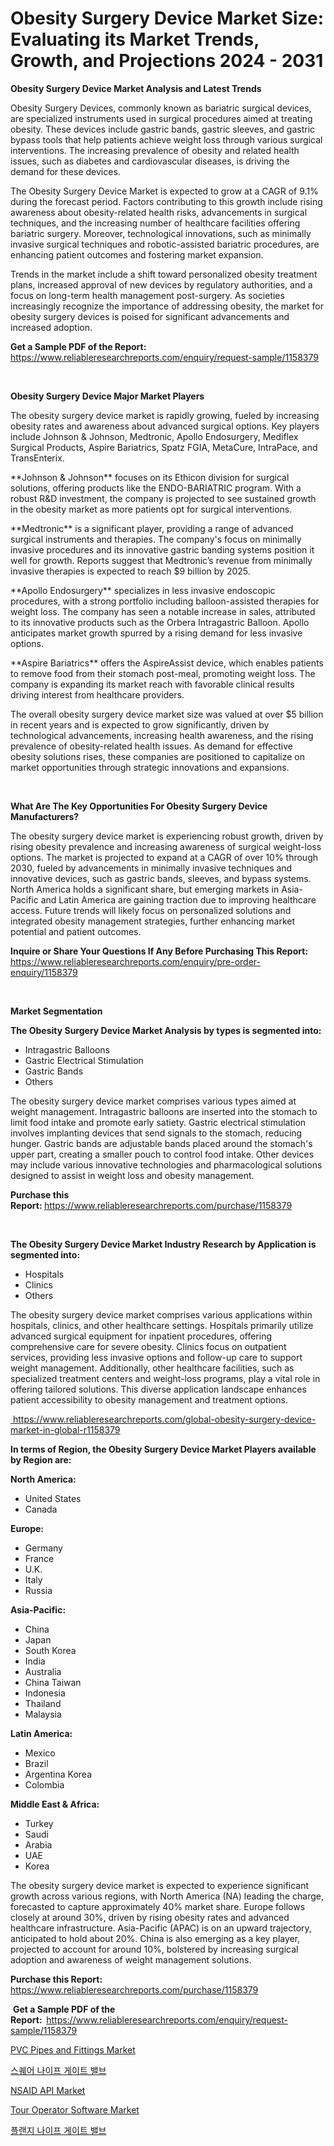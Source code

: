 <p><h1>Obesity Surgery Device Market Size: Evaluating its Market Trends, Growth, and Projections 2024 - 2031</h1></p><p><strong>Obesity Surgery Device Market Analysis and Latest Trends</strong></p>
<p><p>Obesity Surgery Devices, commonly known as bariatric surgical devices, are specialized instruments used in surgical procedures aimed at treating obesity. These devices include gastric bands, gastric sleeves, and gastric bypass tools that help patients achieve weight loss through various surgical interventions. The increasing prevalence of obesity and related health issues, such as diabetes and cardiovascular diseases, is driving the demand for these devices.</p><p>The Obesity Surgery Device Market is expected to grow at a CAGR of 9.1% during the forecast period. Factors contributing to this growth include rising awareness about obesity-related health risks, advancements in surgical techniques, and the increasing number of healthcare facilities offering bariatric surgery. Moreover, technological innovations, such as minimally invasive surgical techniques and robotic-assisted bariatric procedures, are enhancing patient outcomes and fostering market expansion. </p><p>Trends in the market include a shift toward personalized obesity treatment plans, increased approval of new devices by regulatory authorities, and a focus on long-term health management post-surgery. As societies increasingly recognize the importance of addressing obesity, the market for obesity surgery devices is poised for significant advancements and increased adoption.</p></p>
<p><strong>Get a Sample PDF of the Report:&nbsp;</strong> <a href="https://www.reliableresearchreports.com/enquiry/request-sample/1158379">https://www.reliableresearchreports.com/enquiry/request-sample/1158379</a></p>
<p>&nbsp;</p>
<p><strong>Obesity Surgery Device Major Market Players</strong></p>
<p><p>The obesity surgery device market is rapidly growing, fueled by increasing obesity rates and awareness about advanced surgical options. Key players include Johnson & Johnson, Medtronic, Apollo Endosurgery, Mediflex Surgical Products, Aspire Bariatrics, Spatz FGIA, MetaCure, IntraPace, and TransEnterix.</p><p>**Johnson & Johnson** focuses on its Ethicon division for surgical solutions, offering products like the ENDO-BARIATRIC program. With a robust R&D investment, the company is projected to see sustained growth in the obesity market as more patients opt for surgical interventions.</p><p>**Medtronic** is a significant player, providing a range of advanced surgical instruments and therapies. The company's focus on minimally invasive procedures and its innovative gastric banding systems position it well for growth. Reports suggest that Medtronic’s revenue from minimally invasive therapies is expected to reach $9 billion by 2025.</p><p>**Apollo Endosurgery** specializes in less invasive endoscopic procedures, with a strong portfolio including balloon-assisted therapies for weight loss. The company has seen a notable increase in sales, attributed to its innovative products such as the Orbera Intragastric Balloon. Apollo anticipates market growth spurred by a rising demand for less invasive options.</p><p>**Aspire Bariatrics** offers the AspireAssist device, which enables patients to remove food from their stomach post-meal, promoting weight loss. The company is expanding its market reach with favorable clinical results driving interest from healthcare providers.</p><p>The overall obesity surgery device market size was valued at over $5 billion in recent years and is expected to grow significantly, driven by technological advancements, increasing health awareness, and the rising prevalence of obesity-related health issues. As demand for effective obesity solutions rises, these companies are positioned to capitalize on market opportunities through strategic innovations and expansions.</p></p>
<p>&nbsp;</p>
<p><strong>What Are The Key Opportunities For Obesity Surgery Device Manufacturers?</strong></p>
<p><p>The obesity surgery device market is experiencing robust growth, driven by rising obesity prevalence and increasing awareness of surgical weight-loss options. The market is projected to expand at a CAGR of over 10% through 2030, fueled by advancements in minimally invasive techniques and innovative devices, such as gastric bands, sleeves, and bypass systems. North America holds a significant share, but emerging markets in Asia-Pacific and Latin America are gaining traction due to improving healthcare access. Future trends will likely focus on personalized solutions and integrated obesity management strategies, further enhancing market potential and patient outcomes.</p></p>
<p><strong>Inquire or Share Your Questions If Any Before Purchasing This Report:</strong> <a href="https://www.reliableresearchreports.com/enquiry/pre-order-enquiry/1158379">https://www.reliableresearchreports.com/enquiry/pre-order-enquiry/1158379</a></p>
<p>&nbsp;</p>
<p><strong>Market Segmentation</strong></p>
<p><strong>The Obesity Surgery Device Market Analysis by types is segmented into:</strong></p>
<p><ul><li>Intragastric Balloons</li><li>Gastric Electrical Stimulation</li><li>Gastric Bands</li><li>Others</li></ul></p>
<p><p>The obesity surgery device market comprises various types aimed at weight management. Intragastric balloons are inserted into the stomach to limit food intake and promote early satiety. Gastric electrical stimulation involves implanting devices that send signals to the stomach, reducing hunger. Gastric bands are adjustable bands placed around the stomach's upper part, creating a smaller pouch to control food intake. Other devices may include various innovative technologies and pharmacological solutions designed to assist in weight loss and obesity management.</p></p>
<p><strong>Purchase this Report:&nbsp;</strong><a href="https://www.reliableresearchreports.com/purchase/1158379">https://www.reliableresearchreports.com/purchase/1158379</a></p>
<p>&nbsp;</p>
<p><strong>The Obesity Surgery Device Market Industry Research by Application is segmented into:</strong></p>
<p><ul><li>Hospitals</li><li>Clinics</li><li>Others</li></ul></p>
<p><p>The obesity surgery device market comprises various applications within hospitals, clinics, and other healthcare settings. Hospitals primarily utilize advanced surgical equipment for inpatient procedures, offering comprehensive care for severe obesity. Clinics focus on outpatient services, providing less invasive options and follow-up care to support weight management. Additionally, other healthcare facilities, such as specialized treatment centers and weight-loss programs, play a vital role in offering tailored solutions. This diverse application landscape enhances patient accessibility to obesity management and treatment options.</p></p>
<p><a href="https://www.reliableresearchreports.com/global-obesity-surgery-device-market-in-global-r1158379">&nbsp;https://www.reliableresearchreports.com/global-obesity-surgery-device-market-in-global-r1158379</a></p>
<p><strong>In terms of Region, the Obesity Surgery Device Market Players available by Region are:</strong></p>
<p>
    <p> <strong> North America: </strong>
        <ul>
            <li>United States</li>
            <li>Canada</li>
        </ul>
        </p> 
    <p> <strong> Europe: </strong>
        <ul>
            <li>Germany</li>
            <li>France</li>
            <li>U.K.</li>
            <li>Italy</li>
            <li>Russia</li>
        </ul>
        </p> 
    <p> <strong> Asia-Pacific: </strong>
        <ul>
            <li>China</li>
            <li>Japan</li>
            <li>South Korea</li>
            <li>India</li>
            <li>Australia</li>
            <li>China Taiwan</li>
            <li>Indonesia</li>
            <li>Thailand</li>
            <li>Malaysia</li>
        </ul>
        </p> 
    <p> <strong> Latin America: </strong>
        <ul>
            <li>Mexico</li>
            <li>Brazil</li>
            <li>Argentina Korea</li>
            <li>Colombia</li>
        </ul>
        </p> 
    <p> <strong> Middle East & Africa: </strong>
        <ul>
            <li>Turkey</li>
            <li>Saudi</li>
            <li>Arabia</li>
            <li>UAE</li>
            <li>Korea</li>
        </ul>
    </p>
    </p>
<p><p>The obesity surgery device market is expected to experience significant growth across various regions, with North America (NA) leading the charge, forecasted to capture approximately 40% market share. Europe follows closely at around 30%, driven by rising obesity rates and advanced healthcare infrastructure. Asia-Pacific (APAC) is on an upward trajectory, anticipated to hold about 20%. China is also emerging as a key player, projected to account for around 10%, bolstered by increasing surgical adoption and awareness of weight management solutions.</p></p>
<p><strong>Purchase this Report: </strong><a href="https://www.reliableresearchreports.com/purchase/1158379">https://www.reliableresearchreports.com/purchase/1158379</a></p>
<p>&nbsp;<strong>Get a Sample PDF of the Report:&nbsp;&nbsp;</strong><a href="https://www.reliableresearchreports.com/enquiry/request-sample/1158379">https://www.reliableresearchreports.com/enquiry/request-sample/1158379</a></p>
<p><strong></strong></p>
<p><p><a href="https://issuu.com/reportprime-2/docs/pvc-pipes-and-fittings-market-size-_0822ac3798b4d6">PVC Pipes and Fittings Market</a></p><p><a href="https://medium.com/@vlcostes/square-knife-gate-valve-market-%EC%9D%98-%EA%B8%80%EB%A1%9C%EB%B2%8C-%EC%8B%9C%EC%9E%A5-%EA%B0%9C%EC%9A%94%EB%8A%94-%EC%A0%84-%EC%84%B8%EA%B3%84-%EB%B0%8F-%EC%A3%BC%EC%9A%94-%EC%8B%9C%EC%9E%A5%EC%9D%98-%EC%82%B0%EC%97%85%EC%97%90-%EC%98%81%ED%96%A5%EC%9D%84-%EB%AF%B8%EC%B9%98%EB%8A%94-%EC%A3%BC%EC%9A%94-%ED%8A%B8%EB%A0%8C%EB%93%9C%EC%97%90-%EB%8C%80%ED%95%9C-%EB%8F%85%ED%8A%B9%ED%95%9C-%EA%B4%80%EC%A0%90%EC%9D%84-%EC%A0%9C%EA%B3%B5%ED%95%A9%EB%8B%88%EB%8B%A4-3db63d767ea7">스퀘어 나이프 게이트 밸브</a></p><p><a href="https://github.com/ChiragRp1/Market-Research-Report-List-6/blob/main/nsaid-api-market.md">NSAID API Market</a></p><p><a href="https://www.linkedin.com/pulse/tour-operator-software-market-size-share-trends-analysis-xqzsf?trackingId=yuj2JSyfScq9pJC32huYNA%3D%3D">Tour Operator Software Market</a></p><p><a href="https://medium.com/@vlcostes/%EC%84%B8%EA%B3%84-flange-knife-gate-valve-market-%EC%9D%80-2024%EC%97%90%EC%84%9C-2031%EB%A1%9C-%EC%97%B0%ED%8F%89%EA%B7%A0-%EC%A6%9D%EA%B0%80%EC%9C%A8%EC%9D%84-%EB%B3%B4%EC%9D%BC-%EA%B2%83%EC%9C%BC%EB%A1%9C-%EC%98%88%EC%83%81%EB%90%A9%EB%8B%88%EB%8B%A4-df8a34c1eb7a">플랜지 나이프 게이트 밸브</a></p></p>